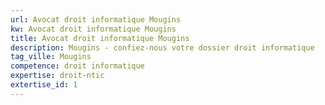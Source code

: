 ```yaml
---
url: Avocat droit informatique Mougins
kw: Avocat droit informatique Mougins
title: Avocat droit informatique Mougins
description: Mougins - confiez-nous votre dossier droit informatique
tag_ville: Mougins
competence: droit informatique
expertise: droit-ntic
extertise_id: 1
---
```


